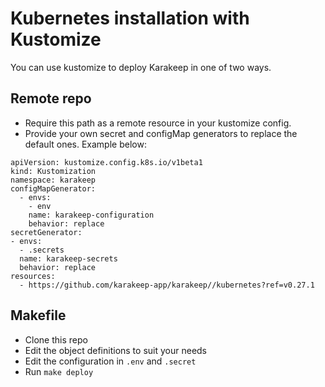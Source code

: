 # Kubernetes installation with Kustomize
You can use kustomize to deploy Karakeep in one of two ways.

## Remote repo
- Require this path as a remote resource in your kustomize config.
- Provide your own secret and configMap generators to replace the default ones. Example below:

```
apiVersion: kustomize.config.k8s.io/v1beta1
kind: Kustomization
namespace: karakeep
configMapGenerator:
  - envs:
    - env
    name: karakeep-configuration
    behavior: replace
secretGenerator:
- envs:
  - .secrets
  name: karakeep-secrets
  behavior: replace
resources:
  - https://github.com/karakeep-app/karakeep//kubernetes?ref=v0.27.1
```

## Makefile
- Clone this repo
- Edit the object definitions to suit your needs
- Edit the configuration in `.env` and `.secret`
- Run `make deploy`

